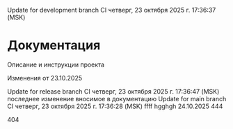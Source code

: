 Update for development branch CI четверг, 23 октября 2025 г. 17:36:37 (MSK)
# Документация

Описание и инструкции проекта

Изменения от 23.10.2025

Update for release branch CI четверг, 23 октября 2025 г. 17:36:47 (MSK)
последнее изменение вносимое в документацию
Update for main branch CI четверг, 23 октября 2025 г. 17:36:28 (MSK)
ffff
hgghgh
24.10.2025
444


404
